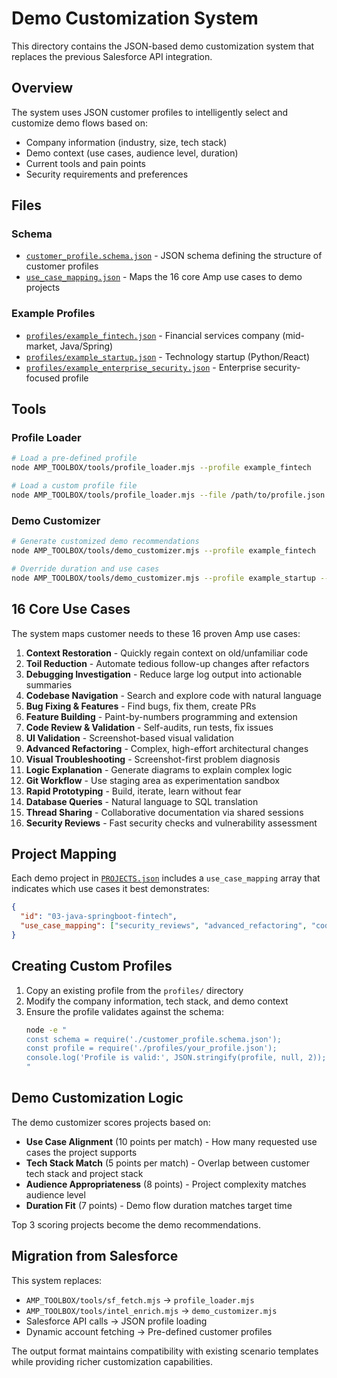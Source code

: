 # Demo Customization System

This directory contains the JSON-based demo customization system that replaces the previous Salesforce API integration.

## Overview

The system uses JSON customer profiles to intelligently select and customize demo flows based on:
- Company information (industry, size, tech stack)
- Demo context (use cases, audience level, duration)
- Current tools and pain points
- Security requirements and preferences

## Files

### Schema
- [`customer_profile.schema.json`](./customer_profile.schema.json) - JSON schema defining the structure of customer profiles
- [`use_case_mapping.json`](./use_case_mapping.json) - Maps the 16 core Amp use cases to demo projects

### Example Profiles
- [`profiles/example_fintech.json`](./profiles/example_fintech.json) - Financial services company (mid-market, Java/Spring)
- [`profiles/example_startup.json`](./profiles/example_startup.json) - Technology startup (Python/React)  
- [`profiles/example_enterprise_security.json`](./profiles/example_enterprise_security.json) - Enterprise security-focused profile

## Tools

### Profile Loader
```bash
# Load a pre-defined profile
node AMP_TOOLBOX/tools/profile_loader.mjs --profile example_fintech

# Load a custom profile file
node AMP_TOOLBOX/tools/profile_loader.mjs --file /path/to/profile.json
```

### Demo Customizer
```bash
# Generate customized demo recommendations
node AMP_TOOLBOX/tools/demo_customizer.mjs --profile example_fintech

# Override duration and use cases
node AMP_TOOLBOX/tools/demo_customizer.mjs --profile example_startup --duration 20 --use-cases rapid_prototyping,feature_building
```

## 16 Core Use Cases

The system maps customer needs to these 16 proven Amp use cases:

1. **Context Restoration** - Quickly regain context on old/unfamiliar code
2. **Toil Reduction** - Automate tedious follow-up changes after refactors  
3. **Debugging Investigation** - Reduce large log output into actionable summaries
4. **Codebase Navigation** - Search and explore code with natural language
5. **Bug Fixing & Features** - Find bugs, fix them, create PRs
6. **Feature Building** - Paint-by-numbers programming and extension
7. **Code Review & Validation** - Self-audits, run tests, fix issues
8. **UI Validation** - Screenshot-based visual validation
9. **Advanced Refactoring** - Complex, high-effort architectural changes
10. **Visual Troubleshooting** - Screenshot-first problem diagnosis
11. **Logic Explanation** - Generate diagrams to explain complex logic
12. **Git Workflow** - Use staging area as experimentation sandbox
13. **Rapid Prototyping** - Build, iterate, learn without fear
14. **Database Queries** - Natural language to SQL translation
15. **Thread Sharing** - Collaborative documentation via shared sessions
16. **Security Reviews** - Fast security checks and vulnerability assessment

## Project Mapping

Each demo project in [`PROJECTS.json`](../PROJECTS.json) includes a `use_case_mapping` array that indicates which use cases it best demonstrates:

```json
{
  "id": "03-java-springboot-fintech",
  "use_case_mapping": ["security_reviews", "advanced_refactoring", "code_review_validation"]
}
```

## Creating Custom Profiles

1. Copy an existing profile from the `profiles/` directory
2. Modify the company information, tech stack, and demo context
3. Ensure the profile validates against the schema:
   ```bash
   node -e "
   const schema = require('./customer_profile.schema.json');
   const profile = require('./profiles/your_profile.json');
   console.log('Profile is valid:', JSON.stringify(profile, null, 2));
   "
   ```

## Demo Customization Logic

The demo customizer scores projects based on:

- **Use Case Alignment** (10 points per match) - How many requested use cases the project supports
- **Tech Stack Match** (5 points per match) - Overlap between customer tech stack and project stack  
- **Audience Appropriateness** (8 points) - Project complexity matches audience level
- **Duration Fit** (7 points) - Demo flow duration matches target time

Top 3 scoring projects become the demo recommendations.

## Migration from Salesforce

This system replaces:
- `AMP_TOOLBOX/tools/sf_fetch.mjs` → `profile_loader.mjs`
- `AMP_TOOLBOX/tools/intel_enrich.mjs` → `demo_customizer.mjs`
- Salesforce API calls → JSON profile loading
- Dynamic account fetching → Pre-defined customer profiles

The output format maintains compatibility with existing scenario templates while providing richer customization capabilities.
